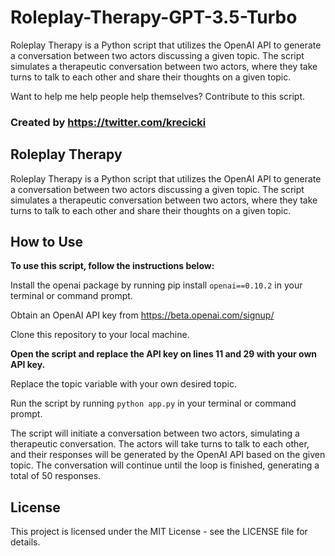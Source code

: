 # Roleplay-Therapy-GPT-3.5-Turbo
Roleplay Therapy is a Python script that utilizes the OpenAI API to generate a conversation between two actors discussing a given topic. The script simulates a therapeutic conversation between two actors, where they take turns to talk to each other and share their thoughts on a given topic.

Want to help me help people help themselves? Contribute to this script.

### Created by https://twitter.com/krecicki

## Roleplay Therapy

Roleplay Therapy is a Python script that utilizes the OpenAI API to generate a conversation between two actors discussing a given topic. The script simulates a therapeutic conversation between two actors, where they take turns to talk to each other and share their thoughts on a given topic.

## How to Use

**To use this script, follow the instructions below:**

Install the openai package by running pip install ```openai==0.10.2``` in your terminal or command prompt.

Obtain an OpenAI API key from https://beta.openai.com/signup/

Clone this repository to your local machine.

**Open the script and replace the API key on lines 11 and 29 with your own API key.**

Replace the topic variable with your own desired topic.

Run the script by running ```python app.py``` in your terminal or command prompt.

The script will initiate a conversation between two actors, simulating a therapeutic conversation. The actors will take turns to talk to each other, and their responses will be generated by the OpenAI API based on the given topic. The conversation will continue until the loop is finished, generating a total of 50 responses.

## License

This project is licensed under the MIT License - see the LICENSE file for details.
